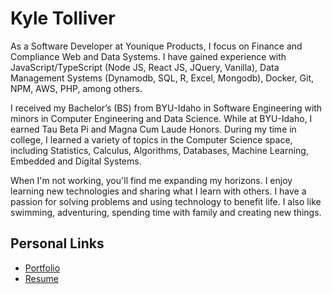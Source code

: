 # Kyle Tolliver

As a Software Developer at Younique Products, I focus on Finance and Compliance Web and Data Systems. I have gained experience with JavaScript/TypeScript (Node JS, React JS, JQuery, Vanilla), Data Management Systems (Dynamodb, SQL, R, Excel, Mongodb), Docker, Git, NPM, AWS, PHP, among others.

I received my Bachelor’s (BS) from BYU-Idaho in Software Engineering with minors in Computer Engineering and Data Science. While at BYU-Idaho, I earned Tau Beta Pi and Magna Cum Laude Honors. During my time in college, I learned a variety of topics in the Computer Science space, including Statistics, Calculus, Algorithms, Databases, Machine Learning, Embedded and Digital Systems.

When I'm not working, you'll find me expanding my horizons. I enjoy learning new technologies and sharing what I learn with others. I have a passion for solving problems and using technology to benefit life. I also like swimming, adventuring, spending time with family and creating new things.

<!--![](https://mygithubstatsapi-kctolli.vercel.app/api?username=kctolli\&show_icons=true\&count_private=true\&rank_icon=github)-->
<!--![](https://github-readme-stats.vercel.app/api?username=kctolli\&show_icons=true\&count_private=true\&rank_icon=github)-->

## Personal Links

- [Portfolio](https://ktolliver.org)
- [Resume](https://resume.ktolliver.org/)
